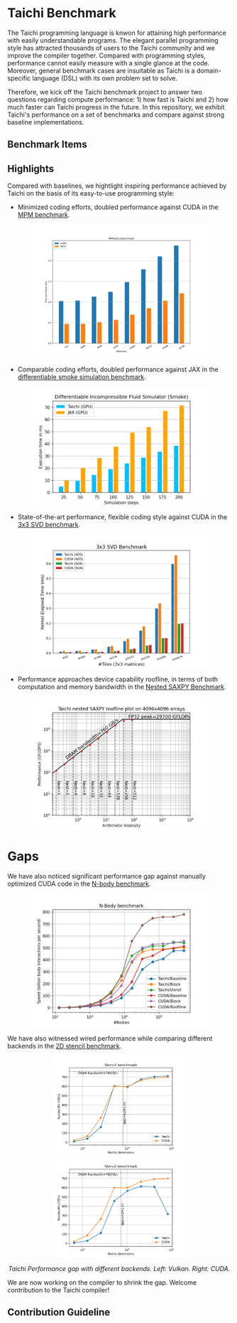 # Taichi Benchmark

<!-- Purpose -->
The Taichi programming language is knwon for attaining high performance with easily understandable programs. The elegant parallel programming style has attracted thousands of users to the Taichi community and we improve the compiler together. 
Compared with programming styles, performance cannot easily measure with a single glance at the code. Moreover, general benchmark cases are insuitable as Taichi is a domain-specific language (DSL) with its own problem set to solve. 

Therefore, we kick off the Taichi benchmark project to answer two questions regarding compute performance: 1) how fast is Taichi and 2) how much faster can Taichi progress in the future. In this repository, we exhibit Taichi's performance on a set of benchmarks and compare against strong baseline implementations. 
<!-- We also apply with the [roofline model](https://en.wikipedia.org/wiki/Roofline_model) when possible. -->

<!-- Items -->
## Benchmark Items

## Highlights
Compared with baselines, we hightlight inspiring performance achieved by Taichi on the basis of its easy-to-use programming style:
* Minimized coding efforts, doubled performance against CUDA in the [MPM benchmark](./mpm).
<p align="center">
<img src="mpm/fig/bench_2d.png" width="400">
</p>

* Comparable coding efforts, doubled performance against JAX in the [differentiable smoke simulation benchmark](./diff-taichi).
<p align="center">
<img src="diff-taichi/fig/bench_gpu.png" width="400">
</p>

* State-of-the-art performance, flexible coding style against CUDA in the [3x3 SVD benchmark](./svd3).

<p align="center">
<img src="svd3/fig/bench_svd.png" width="400">
</p>

* Performance approaches device capability roofline, in terms of both computation and memory bandwidth in the [Nested SAXPY Benchmark](./saxpy).

<p align="center">
<img src="saxpy/fig/roofline_log_scale.png" width="400">
</p>

# Gaps

We have also noticed significant performance gap against manually optimized CUDA code in the [N-body benchmark](./n-body). 

<p align="center">
<img src="n-body/fig/bench_roofline.png" width="400">
</p>

We have also witnessed wired performance while comparing different backends in the [2D stencil benchmark](./stencil2d).

<p align="center">
<img src="stencil2d/fig/bench.png" width="300">
<img src="stencil2d/fig/bench_cuda_backend.png" width="300">
</p>
<p align="center">
<em>Taichi Performance gap with different backends. Left: Vulkan. Right: CUDA.</em>
</p>

We are now working on the compiler to shrink the gap. Welcome contribution to the Taichi compiler!

## Contribution Guideline